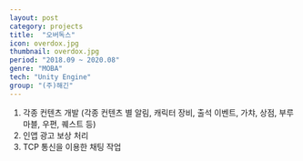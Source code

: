 ```yaml
---
layout: post
category: projects
title:  "오버독스"
icon: overdox.jpg
thumbnail: overdox.jpg
period: "2018.09 ~ 2020.08"
genre: "MOBA"
tech: "Unity Engine"
group: "(주)해긴"
---
```

<!--{% include youtube.html id="zexUfAF9K2g" %}-->
1. 각종 컨텐츠 개발 (각종 컨텐츠 별 알림, 캐릭터 장비, 출석 이벤트, 가챠, 상점, 부루마블, 우편, 퀘스트 등)
2. 인앱 광고 보상 처리
3. TCP 통신을 이용한 채팅 작업
